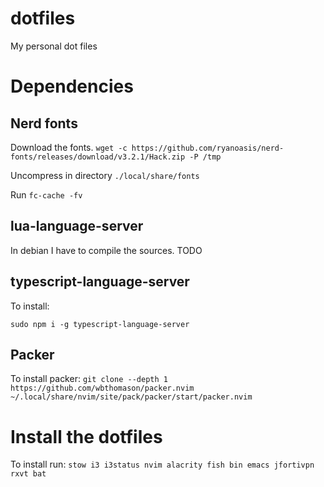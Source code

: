 # dotfiles
My personal dot files

# Dependencies

## Nerd fonts

Download the fonts.
```wget -c https://github.com/ryanoasis/nerd-fonts/releases/download/v3.2.1/Hack.zip -P /tmp```

Uncompress in directory ```./local/share/fonts```

Run ```fc-cache -fv```

## lua-language-server

In debian I have to compile the sources. TODO

## typescript-language-server

To install:

```sudo npm i -g typescript-language-server```

## Packer

To install packer:
```git clone --depth 1 https://github.com/wbthomason/packer.nvim ~/.local/share/nvim/site/pack/packer/start/packer.nvim```

# Install the dotfiles

To install run:
```stow i3 i3status nvim alacrity fish bin emacs jfortivpn rxvt bat```

